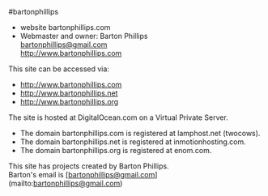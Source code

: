 #bartonphillips

* website bartonphillips.com
* Webmaster and owner: Barton Phillips  
bartonphillips@gmail.com  
http://www.bartonphillips.com  


This site can be accessed via:
* http://www.bartonphillips.com
* http://www.bartonphillips.net
* http://www.bartonphillips.org


The site is hosted at DigitalOcean.com on a Virtual Private Server.  
* The domain bartonphillips.com is registered at lamphost.net (twocows).
* The domain bartonphillips.net is registered at inmotionhosting.com.
* The domain bartonphillips.org is registered at enom.com.


This site has projects created by Barton Phillips.  
Barton's email is [bartonphillips@gmail.com] (mailto:bartonphillips@gmail.com)

